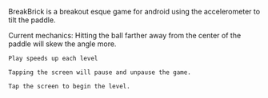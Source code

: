 BreakBrick is a breakout esque game for android using the accelerometer to tilt the paddle. 

Current mechanics:
	Hitting the ball farther away from the center of the paddle will skew the angle more.

	Play speeds up each level

	Tapping the screen will pause and unpause the game.

	Tap the screen to begin the level.

